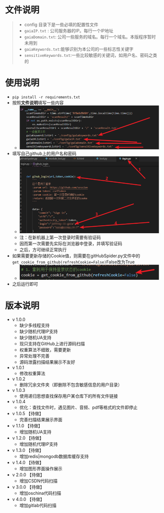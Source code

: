 # 文件说明

> - config 目录下是一些必填的配置性文件
> - `gaiaIP.txt` : 公司服务器的IP。每行一个IP地址
> - `gaiaDomain.txt`: 公司一些服务的域名。每行一个域名。本版程序暂时未用到
> - `gaiaKeywords.txt`:能够识别为本公司的一些标志性关键字
> - `sensitiveKeywords.txt`:一些比较敏感的关键词，如用户名、密码之类的

# 使用说明

- `pip install -r requirements.txt`
- 按照**文件说明**填写一些内容
  - ![1565946057050](README.assets/1565946057050.png)
- 填写自己github上的用户名和密码
  - ![1565945971994](README.assets/1565945971994.png)
  - 注：在新机器上第一次登录时需要有验证码
  - 因而第一次需要先实际在浏览器中登录，并填写验证码
  - 之后，方可继续正常执行
- 如果需要更新存储的Cookie值，则需要在gitHubSpider.py文件中的`get_cookie_from_github(refreshCookie=False)`False改为True
  - ![1565946025768](README.assets/1565946025768.png)
- 之后运行即可

# 版本说明

- v 1.0.0
  - 缺少多线程支持
  - 缺少随机代理IP支持
  - 缺少随机UA支持
  - 现只支持在GitHub上进行源码扫描
  - 权重算法不细致，需要更新
  - 异常处理不完善
  - 源码泄露扫描结果展示不友好
- v 1.0.1 
  - 修改权重算法
- v 1.0.2 
  - 删除冗余文件夹（即删除不包含敏感信息的用户目录）
- v 1.0.3 
  - 使用递归思想查找保存用户某仓库下的所有文件链接
- v 1.0.4 
  - 优化：查找文件时，遇见图片、音频、pdf等格式的文件即停止
- v 1.0.5 【待做】
  - 完善扫描结果展示界面
- v 1.1.0 【待做】
  - 增加随机UA支持
- v 1.2.0 【待做】
  - 增加随机代理IP支持
- v 1.3.0 【待做】
  - 增加redis|mongodb数据库缓存支持
- v 1.4.0 【待做】
  - 增加图形界面操作展示
- v 2.0.0 【待做】
  - 增加CSDN代码扫描
- v 3.0.0 【待做】
  - 增加oschina代码扫描
- v 4.0.0 【待做】
  - 增加gitlab代码扫描